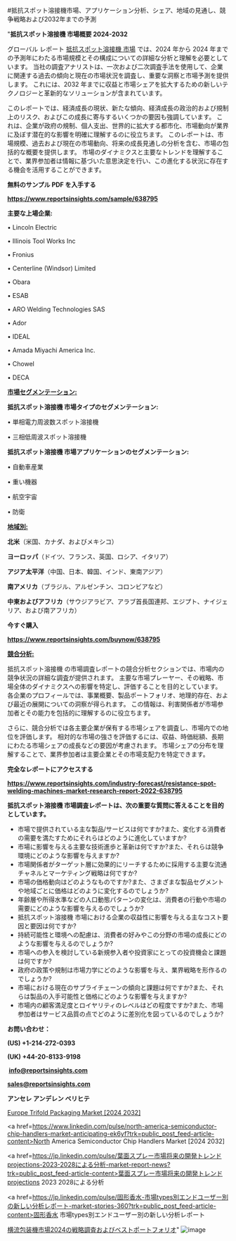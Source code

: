 #抵抗スポット溶接機市場、アプリケーション分析、シェア、地域の見通し、競争戦略および2032年までの予測

"<strong>抵抗スポット溶接機 市場概要 2024-2032</strong>

グローバル レポート <a href=https://www.reportsinsights.com/sample/638795>抵抗スポット溶接機 市場</a> では、2024 年から 2024 年までの予測年にわたる市場規模とその構成についての詳細な分析と理解を必要としています。 当社の調査アナリストは、一次および二次調査手法を使用して、企業に関連する過去の傾向と現在の市場状況を調査し、重要な洞察と市場予測を提供します。 これには、2032 年までに収益と市場シェアを拡大​​するための新しいテクノロジーと革新的なソリューションが含まれています。

このレポートでは、経済成長の現状、新たな傾向、経済成長の政治的および規制上のリスク、およびこの成長に寄与するいくつかの要因も強調しています。 これは、企業が政府の規制、個人支出、世界的に拡大する都市化、市場動向が業界に及ぼす潜在的な影響を明確に理解するのに役立ちます。 このレポートは、市場規模、過去および現在の市場動向、将来の成長見通しの分析を含む、市場の包括的な概要を提供します。 市場のダイナミクスと主要なトレンドを理解することで、業界参加者は情報に基づいた意思決定を行い、この進化する状況に存在する機会を活用することができます。

<strong><b>無料のサンプル PDF を入手する</b></strong>

<a href=https://www.reportsinsights.com/sample/638795><strong><u>https://www.reportsinsights.com/sample/638795</u></strong></a>

<strong>主要な上場企業:</strong>

• Lincoln Electric

• Illinois Tool Works Inc

• Fronius

• Centerline (Windsor) Limited

• Obara

• ESAB

• ARO Welding Technologies SAS

• Ador

• IDEAL

• Amada Miyachi America Inc.

• Chowel

• DECA

<strong><u>市場セグメンテーション</u></strong><strong><u>:</u></strong>

<strong>抵抗スポット溶接機 市場タイプのセグメンテーション:</strong>

• 単相電力周波数スポット溶接機

• 三相低周波スポット溶接機

<strong>抵抗スポット溶接機 市場アプリケーションのセグメンテーション:</strong>

• 自動車産業

• 重い機器

• 航空宇宙

• 防衛

<strong><u>地域別</u></strong><strong><u>:</u></strong>

<strong>北米</strong>（米国、カナダ、およびメキシコ）

<strong>ヨーロッパ</strong>（ドイツ、フランス、英国、ロシア、イタリア）

<strong>アジア太平洋</strong>（中国、日本、韓国、インド、東南アジア）

<strong>南アメリカ</strong>（ブラジル、アルゼンチン、コロンビアなど）

<strong>中東およびアフリカ</strong>（サウジアラビア、アラブ首長国連邦、エジプト、ナイジェリア、および南アフリカ）

<strong>今すぐ購入</strong>

<a href=https://www.reportsinsights.com/buynow/638795><strong><u>https://www.reportsinsights.com/buynow/638795</u></strong></a>

<strong><u>競合分析:</u></strong>

抵抗スポット溶接機 の市場調査レポートの競合分析セクションでは、市場内の競争状況の詳細な調査が提供されます。 主要な市場プレーヤー、その戦略、市場全体のダイナミクスへの影響を特定し、評価することを目的としています。 各企業のプロフィールでは、事業概要、製品ポートフォリオ、地理的存在、および最近の展開についての洞察が得られます。 この情報は、利害関係者が市場参加者とその能力を包括的に理解するのに役立ちます。

さらに、競合分析では各主要企業が保有する市場シェアを調査し、市場内での地位を評価します。 相対的な市場の強さを評価するには、収益、時価総額、長期にわたる市場シェアの成長などの要因が考慮されます。 市場シェアの分布を理解することで、業界参加者は主要企業とその市場支配力を特定できます。

<strong>完全なレポートにアクセスする</strong>

<a href=https://www.reportsinsights.com/industry-forecast/resistance-spot-welding-machines-market-research-report-2022-638795><strong><u><b>https://www.reportsinsights.com/industry-forecast/resistance-spot-welding-machines-market-research-report-2022-638795</b></u></strong></a>

<strong><b>抵抗スポット溶接機 市場調査レポートは、次の重要な質問に答えることを目的としています。</b></strong>
<ul>
  <li>市場で提供されている主な製品/サービスは何ですか?また、変化する消費者の需要を満たすためにそれらはどのように進化していますか?</li>
  <li>市場に影響を与える主要な技術進歩と革新は何ですか?また、それらは競争環境にどのような影響を与えますか?</li>
  <li>市場関係者がターゲット層に効果的にリーチするために採用する主要な流通チャネルとマーケティング戦略は何ですか?</li>
  <li>市場の価格動向はどのようなものですか?また、さまざまな製品セグメントや地域ごとに価格はどのように変化するのでしょうか?</li>
  <li>年齢層や所得水準などの人口動態パターンの変化は、消費者の行動や市場の需要にどのような影響を与えるのでしょうか?</li>
  <li>抵抗スポット溶接機 市場における企業の収益性に影響を与える主なコスト要因と要因は何ですか?</li>
  <li>持続可能性と環境への配慮は、消費者の好みやこの分野の市場の成長にどのような影響を与えるのでしょうか?</li>
  <li>市場への参入を検討している新規参入者や投資家にとっての投資機会と課題は何ですか?</li>
  <li>政府の政策や規制は市場力学にどのような影響を与え、業界戦略を形作るのでしょうか?</li>
  <li>市場における現在のサプライチェーンの傾向と課題は何ですか?また、それらは製品の入手可能性と価格にどのような影響を与えますか?</li>
  <li>市場内の顧客満足度とロイヤリティのレベルはどの程度ですか?また、市場参加者はサービス品質の点でどのように差別化を図っているのでしょうか?</li>
</ul>
<strong>お問い合わせ：</strong>

<strong>(US) +1-214-272-0393</strong>

<strong>(UK) +44-20-8133-9198</strong>

<strong> </strong><a href=info@reportsinsights.com><strong><u>info@reportsinsights.com</u></strong></a>

<a href=sales@reportsinsights.com><strong><u>sales@reportsinsights.com</u></strong></a>

<strong>アンセレ アンデレン ベリヒテ</strong>

<a href=https://www.linkedin.com/pulse/europe-trifold-packaging-market-in-depth-analysis-afx0f/>Europe Trifold Packaging Market [2024 2032]</a>

<a href=https://www.linkedin.com/pulse/north-america-semiconductor-chip-handlers-market-anticipating-ek6yf?trk=public_post_feed-article-content>North America Semiconductor Chip Handlers Market [2024 2032]</a>

<a href=https://jp.linkedin.com/pulse/葉面スプレー市場将来の開発トレンドprojections-2023-2028による分析-market-report-news?trk=public_post_feed-article-content>葉面スプレー市場将来の開発トレンドprojections 2023 2028による分析</a>

<a href=https://jp.linkedin.com/pulse/固形香水-市場types別エンドユーザー別の新しい分析レポート-market-stories-360?trk=public_post_feed-article-content>固形香水 市場types別エンドユーザー別の新しい分析レポート</a>

<a href=https://www.linkedin.com/pulse/横流包装機市場2024の戦略調査およびベストポートフォリオ-reports-insights-expert-nd6af/>横流包装機市場2024の戦略調査およびベストポートフォリオ</a>"
![image](https://github.com/aakesh123242/RIMarket/assets/158431203/c45c70e9-d484-4de0-bbe7-176bfa659269)
